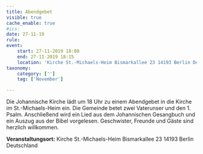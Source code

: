 ```yaml
---
title: Abendgebet
visible: true
cache_enable: true
#ics: 
date: 27-11-19
rule: 
event:
	start: 27-11-2019 18:00
	end: 27-11-2019 18:15
	location: 'Kirche St.-Michaels-Heim Bismarkallee 23 14193 Berlin Deutschland'
taxonomy:
	category: ['']
	tag: ['November']

---
```

Die Johannische Kirche lädt um 18 Uhr zu einem Abendgebet in die Kirche im St.-Michaels-Heim ein. Die Gemeinde betet zwei Vaterunser und den 1. Psalm. Anschließend wird ein Lied aus dem Johannischen Gesangbuch und ein Auszug aus der Bibel vorgelesen. Geschwister, Freunde und Gäste sind herzlich willkommen.


**Veranstaltungsort:** Kirche St.-Michaels-Heim
Bismarkallee 23
14193 Berlin
Deutschland

